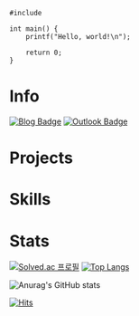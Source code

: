 <pre><code>#include <stdio.h>

int main() {
    printf("Hello, world!\n");

    return 0;
}
</code></pre> 

# Info

[![Blog Badge](https://img.shields.io/badge/Blog-000000?style=for-the-badge&logo=github&Color=white)](https://kxmmxnjx.dev/)
[![Outlook Badge](https://img.shields.io/badge/Outlook-0078D4?style=for-the-badge&logo=MicrosoftOutlook&logoColor=white)](mailto:kxmmxnjx@outlook.com)

# Projects

# Skills

# Stats

[![Solved.ac
프로필](http://mazassumnida.wtf/api/v2/generate_badge?boj=kxmmxnjx)](https://solved.ac/kxmmxnjx) [![Top Langs](https://github-readme-stats.vercel.app/api/top-langs/?username=anuraghazra&layout=compact)](https://github.com/anuraghazra/github-readme-stats)

![Anurag's GitHub stats](https://github-readme-stats.vercel.app/api?username=kxmmxnjx&show_icons=true&theme=dark)

[![Hits](https://hits.seeyoufarm.com/api/count/incr/badge.svg?url=https%3A%2F%2Fgithub.com%2Fkxmmxnjx&count_bg=%23000000&title_bg=%23000000&icon=dev-dot-to.svg&icon_color=%23FF0000&title=hits&edge_flat=true)](https://hits.seeyoufarm.com)

<!--
**kxmmxnjx/kxmmxnjx** is a ✨ _special_ ✨ repository because its `README.md` (this file) appears on your GitHub profile.

Here are some ideas to get you started:

- 🔭 I’m currently working on ...
- 🌱 I’m currently learning ...
- 👯 I’m looking to collaborate on ...
- 🤔 I’m looking for help with ...
- 💬 Ask me about ...
- 📫 How to reach me: ...
- 😄 Pronouns: ...
- ⚡ Fun fact: ...
-->
